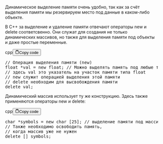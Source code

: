 <p>Динамическое выделение памяти очень удобно, так как за счёт выделения 
памяти мы резервируем место под данные в каком-либо объекте.</p>
<p>В C++ за выделение и удаление памяти отвечают операторы new и delete соответсвенно. 
Они служат для создания не только динамических массивов, но также для выделения памяти под объекты и даже простые переменные.</p>
<div class="code-element"><div class="lang-line"><text>cpp</text><button class="copy-button" id="code657b" onclick="copyCode(code657, code657b)"><svg stroke="currentColor" fill="none" stroke-width="2" viewBox="0 0 24 24" stroke-linecap="round" stroke-linejoin="round" class="h-4 w-4" height="1em" width="1em" xmlns="http://www.w3.org/2000/svg"><path d="M16 4h2a2 2 0 0 1 2 2v14a2 2 0 0 1-2 2H6a2 2 0 0 1-2-2V6a2 2 0 0 1 2-2h2"></path><rect x="8" y="2" width="8" height="4" rx="1" ry="1"></rect></svg><text>Copy code</text></button></div><div class="code" id="code657"><div class="highlight"><pre><span></span><span class="c1">// Операция выделения памяти (new)</span>
<span class="kt">float</span><span class="w"> </span><span class="o">*</span><span class="n">val</span><span class="w"> </span><span class="o">=</span><span class="w"> </span><span class="k">new</span><span class="w"> </span><span class="kt">float</span><span class="p">;</span><span class="w"> </span><span class="c1">// Можно выделять память под любые типы данных</span>
<span class="c1">// здесь val это указатель на участок памяти типа float </span>
<span class="c1">// new служит операцией выделения этой памяти</span>
<span class="c1">// delete необходим для высвобождения памяти</span>
<span class="k">delete</span><span class="w"> </span><span class="n">val</span><span class="p">;</span>
</pre></div></div></div>

<p>Динамический массив использует ту же конструкцию. Здесь также применяются операторы new и delete:</p>
<div class="code-element"><div class="lang-line"><text>cpp</text><button class="copy-button" id="code658b" onclick="copyCode(code658, code658b)"><svg stroke="currentColor" fill="none" stroke-width="2" viewBox="0 0 24 24" stroke-linecap="round" stroke-linejoin="round" class="h-4 w-4" height="1em" width="1em" xmlns="http://www.w3.org/2000/svg"><path d="M16 4h2a2 2 0 0 1 2 2v14a2 2 0 0 1-2 2H6a2 2 0 0 1-2-2V6a2 2 0 0 1 2-2h2"></path><rect x="8" y="2" width="8" height="4" rx="1" ry="1"></rect></svg><text>Copy code</text></button></div><div class="code" id="code658"><div class="highlight"><pre><span></span><span class="kt">char</span><span class="w"> </span><span class="o">*</span><span class="n">symbols</span><span class="w"> </span><span class="o">=</span><span class="w"> </span><span class="k">new</span><span class="w"> </span><span class="kt">char</span><span class="w"> </span><span class="p">[</span><span class="mi">25</span><span class="p">];</span><span class="w"> </span><span class="c1">// выделение памяти под массив</span>
<span class="c1">// Также необходимо освободить память,</span>
<span class="c1">// когда массив уже не нужен</span>
<span class="k">delete</span><span class="w"> </span><span class="p">[]</span><span class="w"> </span><span class="n">symbols</span><span class="p">;</span>
</pre></div></div></div>
